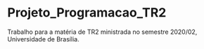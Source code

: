 # Projeto_Programacao_TR2
Trabalho para a matéria de TR2 ministrada no semestre 2020/02, Universidade de Brasília.
